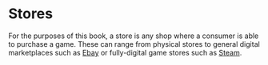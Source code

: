 # Stores

For the purposes of this book, a store is any shop where a consumer is able to purchase a game. These can range from physical stores to general digital marketplaces such as [Ebay] or fully-digital game stores such as [Steam].

<!-- stores -->
[Ebay]: ../stores/ebay.md
[Steam]: ../stores/steam.md